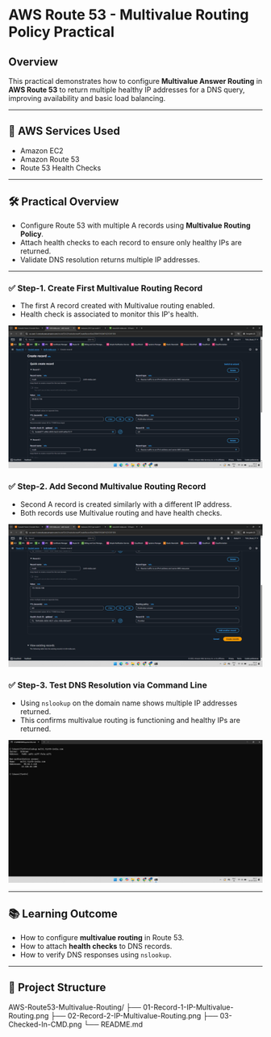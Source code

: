 # AWS Route 53 - Multivalue Routing Policy Practical

## Overview
This practical demonstrates how to configure **Multivalue Answer Routing** in **AWS Route 53** to return multiple healthy IP addresses for a DNS query, improving availability and basic load balancing.

---

## 🔗 AWS Services Used

- Amazon EC2  
- Amazon Route 53  
- Route 53 Health Checks  

---

## 🛠️ Practical Overview
- Configure Route 53 with multiple A records using **Multivalue Routing Policy**.
- Attach health checks to each record to ensure only healthy IPs are returned.
- Validate DNS resolution returns multiple IP addresses.
  
---

### ✅ Step-1. Create First Multivalue Routing Record

- The first A record created with Multivalue routing enabled.
- Health check is associated to monitor this IP's health.

![01-Record-1-IP-Multivalue-Routing](01-Record-1-IP-Multivalue-Routing.png)

### ✅ Step-2. Add Second Multivalue Routing Record

- Second A record is created similarly with a different IP address.
- Both records use Multivalue routing and have health checks.

![02-Record-2-IP-Multivalue-Routing](02-Record-2-IP-Multivalue-Routing.png)

### ✅ Step-3. Test DNS Resolution via Command Line

- Using `nslookup` on the domain name shows multiple IP addresses returned.
- This confirms multivalue routing is functioning and healthy IPs are returned.

![03-Checked-In-CMD](03-Checked-In-CMD.png)

---

## 📚 Learning Outcome

- How to configure **multivalue routing** in Route 53.  
- How to attach **health checks** to DNS records.  
- How to verify DNS responses using `nslookup`.

---

## 📁 Project Structure

AWS-Route53-Multivalue-Routing/
├── 01-Record-1-IP-Multivalue-Routing.png
├── 02-Record-2-IP-Multivalue-Routing.png
├── 03-Checked-In-CMD.png
└── README.md  

